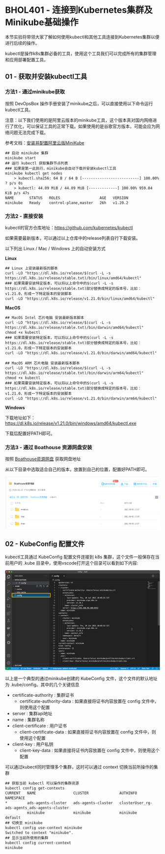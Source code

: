 # BHOL401 - 连接到Kubernetes集群及Minikube基础操作

本节实验将带领大家了解如何使用kubectl和其他工具连接到Kubernetes集群以便进行后续的操作。

kubectl是操作k8s集群必备的工具，使用这个工具我们可以完成所有的集群管理和应用部署配置工具。

## 01 - 获取并安装kubectl工具

### 方法1 - 通过minikube获取

按照 DevOpsBox 操作手册安装了minikube之后，可以直接使用以下命令运行kubectl工具。

注意：以下我们使用的是阿里云版本的minikube工具，这个版本真对国内网络进行了优化，可以保证工具的正常下载。如果使用的是谷歌官方版本，可能会应为网络问题无法完成下载。

参考文档：[安装并配置阿里云版MiniKube](../devopsbox/README.md?id=_03-安装并配置阿里云版minikube)

```shell
## 启动 minikube 集群
minikube start
## 运行 kubectl 获取集群节点列表
### 如果是第一此执行，minikube会自动下载并安装kubectl工具
minikube kubectl get nodes
    > kubectl.sha256: 64 B / 64 B [--------------------------] 100.00% ? p/s 0s
    > kubectl: 44.09 MiB / 44.09 MiB [-------------] 100.00% 959.84 KiB p/s 47s
NAME       STATUS   ROLES                  AGE   VERSION
minikube   Ready    control-plane,master   26h   v1.20.2
```

### 方法2 - 直接安装

kubectl的官方仓库地址：https://github.com/kubernetes/kubectl

如果需要最新版本，可以通过以上仓库中的release列表自行下载安装。

以下列出 Linux / Mac / Windows 上的自动安装方式

**Linux**

```shell
## Linux 上安装最新版的脚本
curl -LO "https://dl.k8s.io/release/$(curl -L -s https://dl.k8s.io/release/stable.txt)/bin/linux/amd64/kubectl"
### 如果需要安装特定版本，可以将以上命令中的$(curl -L -s https://dl.k8s.io/release/stable.txt)部分替换成特定的版本号，比如：v1.21.0，形成一下特定版本的安装脚本
curl -LO "https://dl.k8s.io/release/v1.21.0/bin/linux/amd64/kubectl"
```
**MacOS**

```shell
## MacOS Intel 芯片电脑 安装最新版本脚本
curl -LO "https://dl.k8s.io/release/$(curl -L -s https://dl.k8s.io/release/stable.txt)/bin/darwin/amd64/kubectl"
chmod +x kubectl
### 如果需要安装特定版本，可以将以上命令中的$(curl -L -s https://dl.k8s.io/release/stable.txt)部分替换成特定的版本号，比如：v1.21.0，形成一下特定版本的安装脚本
curl -LO "https://dl.k8s.io/release/v1.21.0/bin/darwin/amd64/kubectl"

## MacOS ARM 芯片电脑 安装最新版本脚本
curl -LO "https://dl.k8s.io/release/$(curl -L -s https://dl.k8s.io/release/stable.txt)/bin/darwin/arm64/kubectl"
chmod +x kubectl
### 如果需要安装特定版本，可以将以上命令中的$(curl -L -s https://dl.k8s.io/release/stable.txt)部分替换成特定的版本号，比如：v1.21.0，形成一下特定版本的安装脚本
curl -LO "https://dl.k8s.io/release/v1.21.0/bin/darwin/arm64/kubectl"
```

**Windows**

下载地址如下：https://dl.k8s.io/release/v1.21.0/bin/windows/amd64/kubectl.exe

下载后配置好PATH即可。


### 方法3 - 通过 Boathouse 资源网盘安装

按照 [Boathouse资源网盘](README?id=boathouse-资源网盘) 获取网盘地址

从以下目录中选取适合自己的版本，放置到自己的位置，配置好PATH即可。

![](images/bhol401-kubectl001.png)


## 02 - KubeConfig 配置文件

kubectl工具通过 KubeConfig 配置文件连接到 k8s 集群，这个文件一般保存在当前用户的 .kube 目录中，使用vscode打开这个目录可以看到如下内容:

![](images/bhol401-kubectl002.png)

以上是一个典型的通过minikube创建的 KubeConfig 文件，这个文件的默认地址为 .kube/config。其中的几个关键信息

- certificate-authority : 集群证书
  - certificate-authority-data : 如果直接将证书内容放置在 config 文件中，则使用这个配置
- server : 集群api地址
- name : 集群名称
- client-certificate : 用户证书
  - client-certificate-data : 如果直接将证书内容放置在 config 文件中，则使用这个配置
- client-key : 用户私钥
  - client-key-data : 如果直接将证书内容放置在 config 文件中，则使用这个配置

可以通过kubectl同时管理多个集群，这时可以通过 context 切换当前所操作的集群

```shell
## 获取当前 kubectl 可以操作的集群资源
kubectl config get-contexts
CURRENT   NAME                 CLUSTER              AUTHINFO                                       NAMESPACE
*         ads-agents-cluster   ads-agents-cluster   clusterUser_rg-ads-agents_ads-agents-cluster
          minikube             minikube             minikube                                       default
## 切换至 minikube 
kubectl config use-context minikube
Switched to context "minikube".
## 显示当前所使用的集群
kubectl config current-context
minikube
```

















